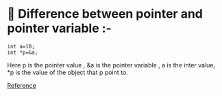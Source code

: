 # 🐌 Difference between pointer and pointer variable :- 

    int a=10;
    int *p=&a;
    
Here p is the pointer value ,
&a is the pointer variable , 
a is the inter value,
*p is the value of the object that p point to.

[Reference](https://stackoverflow.com/questions/17643036/whats-the-difference-between-a-pointer-and-a-pointer-variable#:~:text=a%20pointer%20is%20nothing%20more,that%20p%20points%20to%20i%20.)
